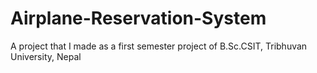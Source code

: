 # Airplane-Reservation-System
A project that I made as a first semester project of B.Sc.CSIT, Tribhuvan University, Nepal
